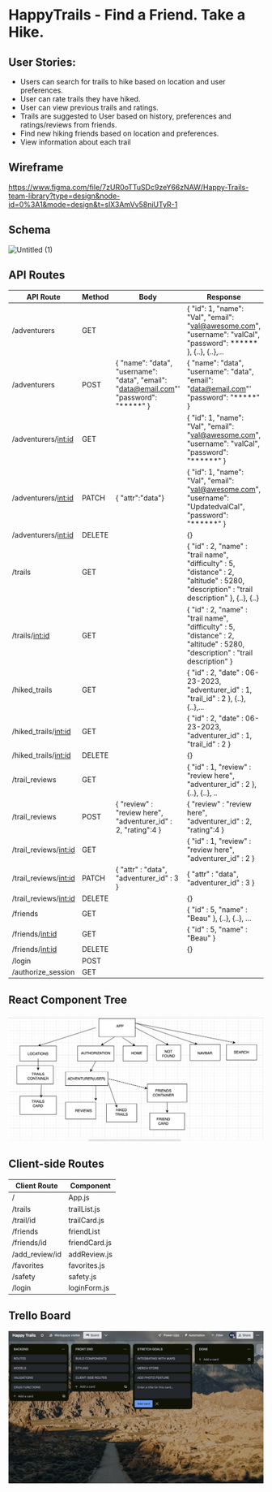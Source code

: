 # HappyTrails - Find a Friend. Take a Hike. 

## User Stories:
- Users can search for trails to hike based on location and user preferences.
- User can rate trails they have hiked.
- User can view previous trails and ratings.
- Trails are suggested to User based on history, preferences and ratings/reviews from friends.
- Find new hiking friends based on location and preferences. 
- View information about each trail

## Wireframe
https://www.figma.com/file/7zUR0oTTuSDc9zeY66zNAW/Happy-Trails-team-library?type=design&node-id=0%3A1&mode=design&t=slX3AmVv58niUTyR-1



## Schema
![Untitled (1)](https://github.com/rachelsteiner91/HappyTrails/assets/128323898/97128a69-8d55-4e34-a566-c89a23f67764)



## API Routes
| API Route                | Method | Body                                                                                   | Response                                                                                                                                                          |
|--------------------------|--------|----------------------------------------------------------------------------------------|-------------------------------------------------------------------------------------------------------------------------------------------------------------------|
| /adventurers             | GET    |                                                                                        | { "id": 1, "name": "Val", "email": "val@awesome.com", "username": "valCal", "password": ****** }, {..}, {..},...                                                  |
| /adventurers             | POST   | { "name": "data", "username": "data", "email": "data@email.com"' "password": "*****" } | { "name": "data", "username": "data", "email": "data@email.com"' "password": "*****" }                                                                            |
| /adventurers/<int:id>    | GET    |                                                                                        | { "id": 1, "name": "Val", "email": "val@awesome.com", "username": "valCal", "password": "******"  }                                                               |
| /adventurers/<int:id>    | PATCH  | { "attr":"data"}                                                                       | { "id": 1, "name": "Val", "email": "val@awesome.com", "username": "UpdatedvalCal", "password": "******"  }                                                        |
| /adventurers/<int:id>    | DELETE |                                                                                        | {}                                                                                                                                                                |
| /trails                  | GET    |                                                                                        | {     "id" : 2,     "name" : "trail name",     "difficulty" : 5,     "distance" : 2,     "altitude" : 5280,     "description" : "trail description" }, {..}, {..} |
| /trails/<int:id>         | GET    |                                                                                        | {     "id" : 2,     "name" : "trail name",     "difficulty" : 5,     "distance" : 2,     "altitude" : 5280,     "description" : "trail description" }             |
| /hiked_trails            | GET    |                                                                                        | {     "id" : 2,     "date" : 06-23-2023,     "adventurer_id" : 1,     "trail_id" : 2 }, {..}, {..},...                                                            |
| /hiked_trails/<int:id>   | GET    |                                                                                        | {     "id" : 2,     "date" : 06-23-2023,     "adventurer_id" : 1,     "trail_id" : 2 }                                                                            |
| /hiked_trails/<int:id>   | DELETE |                                                                                        | {}                                                                                                                                                                |
| /trail_reviews           | GET    |                                                                                        | {     "id" : 1,     "review" : "review here",     "adventurer_id" : 2 }, {..}, {..}, ..                                                                           |
| /trail_reviews           | POST   | {     "review" : "review here",     "adventurer_id" : 2, "rating":4  }                 | {     "review" : "review here",     "adventurer_id" : 2, "rating":4  }                                                                                            |
| /trail_reviews/<int:id>  | GET    |                                                                                        | {     "id" : 1,     "review" : "review here",     "adventurer_id" : 2 }                                                                                           |
| /trail_reviews/<int:id>  | PATCH  | { "attr" : "data",     "adventurer_id" : 3 }                                           | { "attr" : "data",     "adventurer_id" : 3 }                                                                                                                      |
| /trail_reviews/<int:id>  | DELETE |                                                                                        | {}                                                                                                                                                                |
| /friends                 | GET    |                                                                                        | {     "id" : 5,     "name" : "Beau" }, {..}, {..}, ...                                                                                                            |
| /friends/<int:id>        | GET    |                                                                                        | {     "id" : 5,     "name" : "Beau" }                                                                                                                             |
| /friends/<int:id>        | DELETE |                                                                                        | {}                                                                                                                                                                |
|/login | POST | |  |
|/authorize_session | GET | | |

## React Component Tree
<img src='./react-tree.png' alt="React Tree">

## Client-side Routes
| Client Route   | Component     |
|----------------|---------------|
| /              | App.js        |
| /trails        | trailList.js  |
| /trail/id      | trailCard.js  |
| /friends       | friendList    |
| /friends/id    | friendCard.js |
| /add_review/id | addReview.js  |
| /favorites     | favorites.js  |
| /safety        | safety.js     |
| /login         | loginForm.js  |

## Trello Board
<img src='./Trello.png' alt='Trello'>
